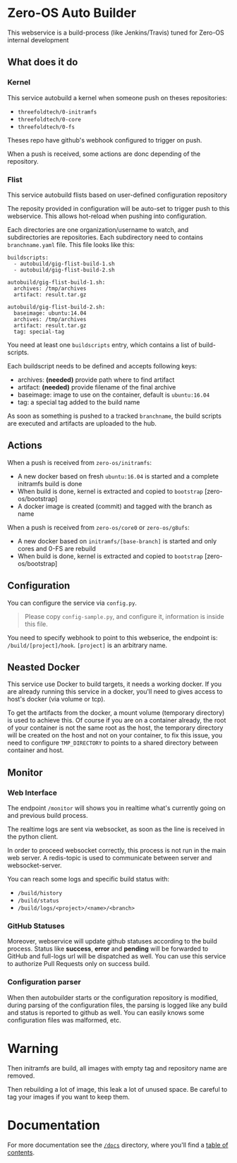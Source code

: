 # Zero-OS Auto Builder
This webservice is a build-process (like Jenkins/Travis) tuned for Zero-OS internal development

## What does it do
### Kernel
This service autobuild a kernel when someone push on theses repositories:
- `threefoldtech/0-initramfs`
- `threefoldtech/0-core`
- `threefoldtech/0-fs`

Theses repo have github's webhook configured to trigger on push.

When a push is received, some actions are donc depending of the repository.

### Flist
This service autobuild flists based on user-defined configuration repository

The reposity provided in configuration will be auto-set to trigger push to this webservice.
This allows hot-reload when pushing into configuration.

Each directories are one organization/username to watch, and subdirectories are repositories.
Each subdirectory need to contains `branchname.yaml` file. This file looks like this:

```
buildscripts:
  - autobuild/gig-flist-build-1.sh
  - autobuild/gig-flist-build-2.sh

autobuild/gig-flist-build-1.sh:
  archives: /tmp/archives
  artifact: result.tar.gz

autobuild/gig-flist-build-2.sh:
  baseimage: ubuntu:14.04
  archives: /tmp/archives
  artifact: result.tar.gz
  tag: special-tag
```

You need at least one `buildscripts` entry, which contains a list of build-scripts.

Each buildscript needs to be defined and accepts following keys:
- archives: **(needed)** provide path where to find artifact
- artifact: **(needed)** provide filename of the final archive
- baseimage: image to use on the container, default is `ubuntu:16.04`
- tag: a special tag added to the build name

As soon as something is pushed to a tracked `branchname`, the build scripts are executed and artifacts
are uploaded to the hub.

## Actions
When a push is received from `zero-os/initramfs`:
- A new docker based on fresh `ubuntu:16.04` is started and a complete initramfs build is done
- When build is done, kernel is extracted and copied to `bootstrap` [zero-os/bootstrap]
- A docker image is created (commit) and tagged with the branch as name

When a push is received from `zero-os/core0` or `zero-os/g8ufs`:
- A new docker based on `initramfs/[base-branch]` is started and only cores and 0-FS are rebuild
- When build is done, kernel is extracted and copied to `bootstrap` [zero-os/bootstrap]

## Configuration
You can configure the service via `config.py`.

> Please copy `config-sample.py`, and configure it, information is inside this file.

You need to specify webhook to point to this webserice, the endpoint is: `/build/[project]/hook`. `[project]` is an arbitrary name.

## Neasted Docker
This service use Docker to build targets, it needs a working docker. If you are already running this
service in a docker, you'll need to gives access to host's docker (via volume or tcp).

To get the artifacts from the docker, a mount volume (temporary directory) is used to achieve this. Of course
if you are on a container already, the root of your container is not the same root as the host, the temporary directory
will be created on the host and not on your container, to fix this issue, you need to configure `TMP_DIRECTORY` to
points to a shared directory between container and host.

## Monitor
### Web Interface
The endpoint `/monitor` will shows you in realtime what's currently going on and previous build process.

The realtime logs are sent via websocket, as soon as the line is received in the python client.

In order to proceed websocket correctly, this process is not run in the main web server.
A redis-topic is used to communicate between server and websocket-server.

You can reach some logs and specific build status with:
- `/build/history`
- `/build/status`
- `/build/logs/<project>/<name>/<branch>`

### GitHub Statuses
Moreover, webservice will update github statuses according to the build process.
Status like **success**, **error** and **pending** will be forwarded to GitHub and full-logs url
will be dispatched as well. You can use this service to authorize Pull Requests only on success build.

### Configuration parser
When then autobuilder starts or the configuration repository is modified, during parsing of the
configuration files, the parsing is logged like any build and status is reported to github as well.
You can easily knows some configuration files was malformed, etc.

# Warning
Then initramfs are build, all images with empty tag and repository name are removed.

Then rebuilding a lot of image, this leak a lot of unused space. Be careful to tag your images
if you want to keep them.

# Documentation
For more documentation see the [`/docs`](./docs) directory, where you'll find a [table of contents](/docs/SUMMARY.md).
